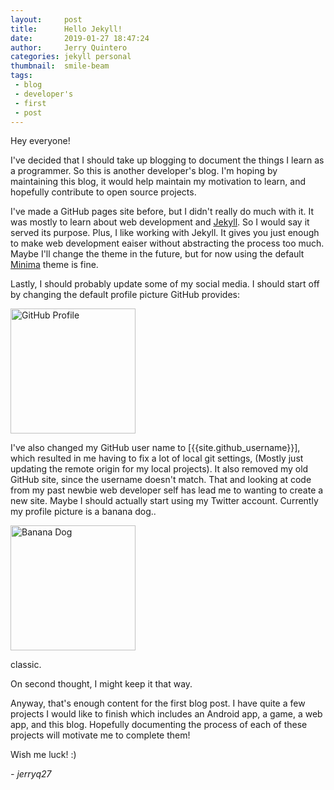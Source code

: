 ```yaml
---
layout:     post
title:      Hello Jekyll!
date:       2019-01-27 18:47:24
author:     Jerry Quintero
categories: jekyll personal
thumbnail:  smile-beam
tags:
 - blog
 - developer's
 - first
 - post
---
```


Hey everyone!

I've decided that I should take up blogging to document the things
I learn as a programmer. So this is another developer's blog. I'm hoping 
by maintaining this blog, it would help maintain my motivation to learn, 
and hopefully contribute to open source projects.

I've made a GitHub pages site before, but I didn't really do much with
it. It was mostly to learn about web development and [Jekyll]. So I would
say it served its purpose. Plus, I like working with Jekyll. It gives
you just enough to make web development eaiser without abstracting the
process too much. Maybe I'll change the theme in the future, but for now
using the default [Minima] theme is fine.

Lastly, I should probably update some of my social media. I should start off
by changing the default profile picture GitHub provides:

<img src="{{ site.images }}github-default.png" alt="GitHub Profile" height="200" width="200">

I've also changed my GitHub user name to [{{site.github_username}}], 
which resulted in me having to fix a lot of local git settings, (Mostly just 
updating the remote origin for my local projects). It also removed my old GitHub site, 
since the username doesn't match. That and looking at code from my past newbie
web developer self has lead me to wanting to create a new site. Maybe I should 
actually start using my Twitter account. Currently my profile picture is a banana dog..

<a href="https://twitter.com/jerryq27">
    <img src="{{ site.images }}banana-dog.jpg" alt="Banana Dog" height="200" width="200">
</a>

classic. 

On second thought, I might keep it that way.

Anyway, that's enough content for the first blog post. I have quite a few projects I would
like to finish which includes an Android app, a game, a web app, and this blog. Hopefully
documenting the process of each of these projects will motivate me to complete them!

Wish me luck! :)

  *\- jerryq27*

[Jekyll]:   https://jekyllrb.com/
[jerryq27]: https://github.com/jerryq27
[Minima]:   https://github.com/jekyll/minima
<!-- [GitHub Profile]: {{site.baseurl}}/jprojects/assets/img/github-default.png
[Banana Dog]: {{site.baseurl}}/jprojects/assets/img/banana-dog.jpg -->